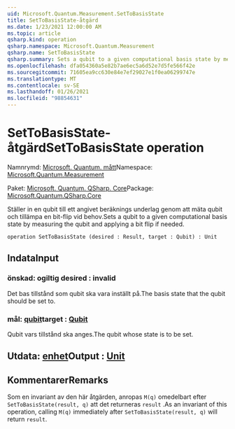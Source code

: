 ```yaml
---
uid: Microsoft.Quantum.Measurement.SetToBasisState
title: SetToBasisState-åtgärd
ms.date: 1/23/2021 12:00:00 AM
ms.topic: article
qsharp.kind: operation
qsharp.namespace: Microsoft.Quantum.Measurement
qsharp.name: SetToBasisState
qsharp.summary: Sets a qubit to a given computational basis state by measuring the qubit and applying a bit flip if needed.
ms.openlocfilehash: dfa054360a5e82b7ae6ec5a6d52e7d5fe566f42e
ms.sourcegitcommit: 71605ea9cc630e84e7ef29027e1f0ea06299747e
ms.translationtype: MT
ms.contentlocale: sv-SE
ms.lasthandoff: 01/26/2021
ms.locfileid: "98854631"
---
```

# <a name="settobasisstate-operation"></a><span data-ttu-id="0fc3f-102">SetToBasisState-åtgärd</span><span class="sxs-lookup"><span data-stu-id="0fc3f-102">SetToBasisState operation</span></span>

<span data-ttu-id="0fc3f-103">Namnrymd: [Microsoft. Quantum. mått](xref:Microsoft.Quantum.Measurement)</span><span class="sxs-lookup"><span data-stu-id="0fc3f-103">Namespace: [Microsoft.Quantum.Measurement](xref:Microsoft.Quantum.Measurement)</span></span>

<span data-ttu-id="0fc3f-104">Paket: [Microsoft. Quantum. QSharp. Core](https://nuget.org/packages/Microsoft.Quantum.QSharp.Core)</span><span class="sxs-lookup"><span data-stu-id="0fc3f-104">Package: [Microsoft.Quantum.QSharp.Core](https://nuget.org/packages/Microsoft.Quantum.QSharp.Core)</span></span>


<span data-ttu-id="0fc3f-105">Ställer in en qubit till ett angivet beräknings underlag genom att mäta qubit och tillämpa en bit-flip vid behov.</span><span class="sxs-lookup"><span data-stu-id="0fc3f-105">Sets a qubit to a given computational basis state by measuring the qubit and applying a bit flip if needed.</span></span>

```qsharp
operation SetToBasisState (desired : Result, target : Qubit) : Unit
```


## <a name="input"></a><span data-ttu-id="0fc3f-106">Indata</span><span class="sxs-lookup"><span data-stu-id="0fc3f-106">Input</span></span>

### <a name="desired--__invalidresult__"></a><span data-ttu-id="0fc3f-107">önskad: __ogiltig <Result>__</span><span class="sxs-lookup"><span data-stu-id="0fc3f-107">desired : __invalid<Result>__</span></span>

<span data-ttu-id="0fc3f-108">Det bas tillstånd som qubit ska vara inställt på.</span><span class="sxs-lookup"><span data-stu-id="0fc3f-108">The basis state that the qubit should be set to.</span></span>


### <a name="target--qubit"></a><span data-ttu-id="0fc3f-109">mål: [qubit](xref:microsoft.quantum.lang-ref.qubit)</span><span class="sxs-lookup"><span data-stu-id="0fc3f-109">target : [Qubit](xref:microsoft.quantum.lang-ref.qubit)</span></span>

<span data-ttu-id="0fc3f-110">Qubit vars tillstånd ska anges.</span><span class="sxs-lookup"><span data-stu-id="0fc3f-110">The qubit whose state is to be set.</span></span>



## <a name="output--unit"></a><span data-ttu-id="0fc3f-111">Utdata: [enhet](xref:microsoft.quantum.lang-ref.unit)</span><span class="sxs-lookup"><span data-stu-id="0fc3f-111">Output : [Unit](xref:microsoft.quantum.lang-ref.unit)</span></span>



## <a name="remarks"></a><span data-ttu-id="0fc3f-112">Kommentarer</span><span class="sxs-lookup"><span data-stu-id="0fc3f-112">Remarks</span></span>

<span data-ttu-id="0fc3f-113">Som en invariant av den här åtgärden, anropas `M(q)` omedelbart efter `SetToBasisState(result, q)` att det returneras `result` .</span><span class="sxs-lookup"><span data-stu-id="0fc3f-113">As an invariant of this operation, calling `M(q)` immediately after `SetToBasisState(result, q)` will return `result`.</span></span>